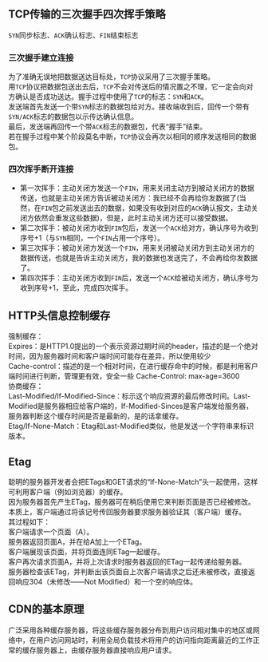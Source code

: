 ## TCP传输的三次握手四次挥手策略
`SYN`同步标志、`ACK`确认标志、`FIN`结束标志

### 三次握手建立连接
为了准确无误地把数据送达目标处，`TCP`协议采用了三次握手策略。  
用`TCP`协议把数据包送出去后，`TCP`不会对传送后的情况置之不理，它一定会向对方确认是否成功送达。握手过程中使用了`TCP`的标志：`SYN`和`ACK`。  
发送端首先发送一个带`SYN`标志的数据包给对方。接收端收到后，回传一个带有`SYN/ACK`标志的数据包以示传达确认信息。  
最后，发送端再回传一个带`ACK`标志的数据包，代表“握手”结束。  
若在握手过程中某个阶段莫名中断，`TCP`协议会再次以相同的顺序发送相同的数据包。

### 四次挥手断开连接
- 第一次挥手：主动关闭方发送一个`FIN`，用来关闭主动方到被动关闭方的数据传送，也就是主动关闭方告诉被动关闭方：我已经不会再给你发数据了(当然，在`FIN`包之前发送出去的数据，如果没有收到对应的`ACK`确认报文，主动关闭方依然会重发这些数据)，但是，此时主动关闭方还可以接受数据。
- 第二次挥手：被动关闭方收到`FIN`包后，发送一个`ACK`给对方，确认序号为收到序号+1（与`SYN`相同，一个`FIN`占用一个序号）。
- 第三次挥手：被动关闭方发送一个`FIN`，用来关闭被动关闭方到主动关闭方的数据传送，也就是告诉主动关闭方，我的数据也发送完了，不会再给你发数据了。
- 第四次挥手：主动关闭方收到`FIN`后，发送一个`ACK`给被动关闭方，确认序号为收到序号+1，至此，完成四次挥手。

## HTTP头信息控制缓存
强制缓存：  
Expires：是HTTP1.0提出的一个表示资源过期时间的header，描述的是一个绝对时间，因为服务器时间和客户端时间可能存在差异，所以使用较少  
Cache-control：描述的是一个相对时间，在进行缓存命中的时候，都是利用客户端时间进行判断，管理更有效，安全一些 Cache-Control: max-age=3600  
协商缓存：  
Last-Modified/If-Modified-Since：标示这个响应资源的最后修改时间。Last-Modified是服务器相应给客户端的，If-Modified-Sinces是客户端发给服务器，服务器判断这个缓存时间是否是最新的，是的话拿缓存。  
Etag/If-None-Match：Etag和Last-Modified类似，他是发送一个字符串来标识版本。

## Etag
聪明的服务器开发者会把ETags和GET请求的“If-None-Match”头一起使用，这样可利用客户端（例如浏览器）的缓存。  
因为服务器首先产生ETag，服务器可在稍后使用它来判断页面是否已经被修改。  
本质上，客户端通过将该记号传回服务器要求服务器验证其（客户端）缓存。  
其过程如下：  
客户端请求一个页面（A）。  
服务器返回页面A，并在给A加上一个ETag。  
客户端展现该页面，并将页面连同ETag一起缓存。  
客户再次请求页面A，并将上次请求时服务器返回的ETag一起传递给服务器。  
服务器检查该ETag，并判断出该页面自上次客户端请求之后还未被修改，直接返回响应304（未修改——Not Modified）和一个空的响应体。  

## CDN的基本原理
广泛采用各种缓存服务器，将这些缓存服务器分布到用户访问相对集中的地区或网络中，在用户访问网站时，利用全局负载技术将用户的访问指向距离最近的工作正常的缓存服务器上，由缓存服务器直接响应用户请求。


